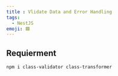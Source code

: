 ```yaml
---
title : Vlidate Data and Error Handling
tags:
  - NestJS
emoji: 🟩
---
```

## Requierment
```Terminal
npm i class-validator class-transformer
```